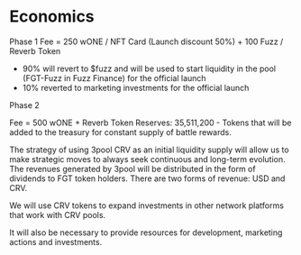 # Economics

Phase 1 Fee = 250 wONE / NFT Card (Launch discount 50%) + 100 Fuzz / Reverb Token

* 90% will revert to $fuzz and will be used to start liquidity in the pool (FGT-Fuzz in Fuzz Finance) for the official launch
* 10% reverted to marketing investments for the official launch

Phase 2

Fee = 500 wONE + Reverb Token Reserves: 35,511,200 - Tokens that will be added to the treasury for constant supply of battle rewards.

The strategy of using 3pool CRV as an initial liquidity supply will allow us to make strategic moves to always seek continuous and long-term evolution. The revenues generated by 3pool will be distributed in the form of dividends to FGT token holders. There are two forms of revenue: USD and CRV.

We will use CRV tokens to expand investments in other network platforms that work with CRV pools.

It will also be necessary to provide resources for development, marketing actions and investments.
